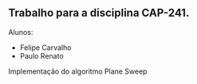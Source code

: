 ## Trabalho para a disciplina CAP-241. 

Alunos: 
- Felipe Carvalho
- Paulo Renato
	
Implementação do algoritmo Plane Sweep
